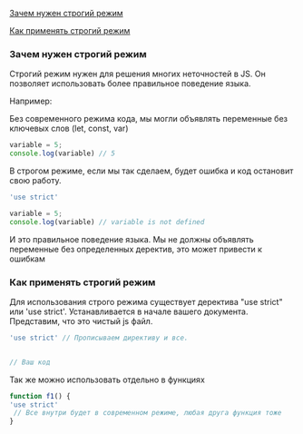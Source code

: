
[Зачем нужен строгий режим](#why) 

[Как применять строгий режим ](#how) 






 ### <a name ='why'>Зачем нужен строгий режим</a> ###
Строгий режим нужен для решения многих неточностей в JS.
Он позволяет использовать более правильное поведение языка.

Например:

Без современного режима кода, мы могли объявлять переменные без ключевых слов (let, const, var)
```javascript
variable = 5;
console.log(variable) // 5
```
В строгом режиме, если мы так сделаем, будет ошибка и код остановит свою работу.
```javascript
'use strict'

variable = 5; 
console.log(variable) // variable is not defined
```
И это правильное поведение языка. Мы не должны объявлять переменные без определенных деректив, это может привести к ошибкам
 ### <a name ='how'>Как применять строгий режим</a> ### 
 Для использования строго режима существует деректива "use strict" или 'use strict'.  Устанавливается в начале вашего документа.
 Представим, что это чистый js файл.
 ```javascript
 'use strict' // Прописываем директиву и все.
 
 
 // Ваш код
 ```
 Так же можно использовать отдельно в функциях
  ```javascript
  function f1() {
  'use strict'
   // Все внутри будет в современном режиме, любая друга функция тоже
  }
  ```

